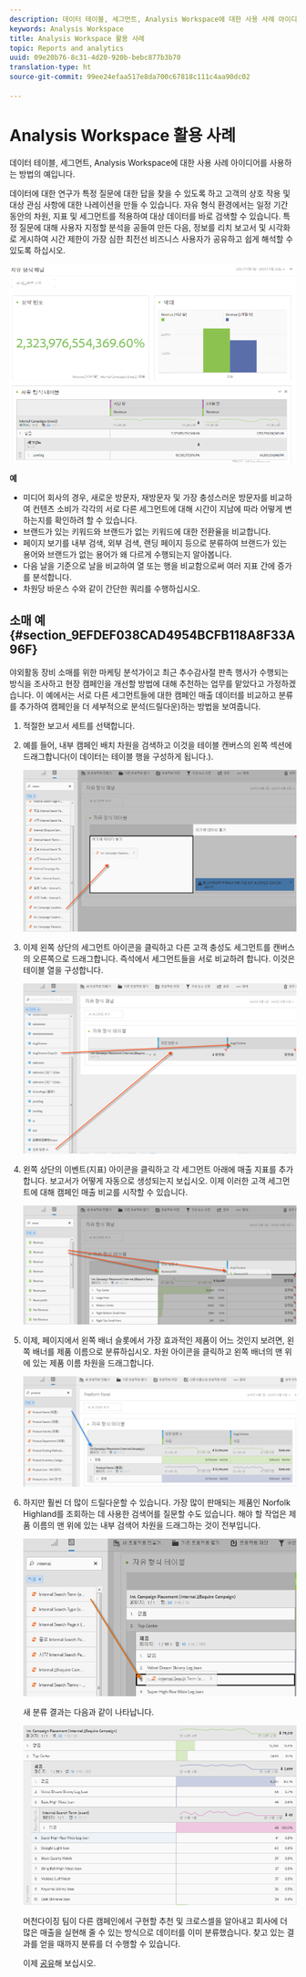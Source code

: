 ```yaml
---
description: 데이터 테이블, 세그먼트, Analysis Workspace에 대한 사용 사례 아이디어를 사용하는 방법의 예입니다.
keywords: Analysis Workspace
title: Analysis Workspace 활용 사례
topic: Reports and analytics
uuid: 09e20b76-8c31-4d20-920b-bebc877b3b70
translation-type: ht
source-git-commit: 99ee24efaa517e8da700c67818c111c4aa90dc02

---
```



# Analysis Workspace 활용 사례

데이터 테이블, 세그먼트, Analysis Workspace에 대한 사용 사례 아이디어를 사용하는 방법의 예입니다.

데이터에 대한 연구가 특정 질문에 대한 답을 찾을 수 있도록 하고 고객의 상호 작용 및 대상 관심 사항에 대한 나레이션을 만들 수 있습니다. 자유 형식 환경에서는 일정 기간 동안의 차원, 지표 및 세그먼트를 적용하여 대상 데이터를 바로 검색할 수 있습니다. 특정 질문에 대해 사용자 지정할 분석을 공들여 만든 다음, 정보를 리치 보고서 및 시각화로 게시하여 시간 제한이 가장 심한 최전선 비즈니스 사용자가 공유하고 쉽게 해석할 수 있도록 하십시오.

![](assets/two-months-summary-project.png)

**예**

* 미디어 회사의 경우, 새로운 방문자, 재방문자 및 가장 충성스러운 방문자를 비교하여 컨텐츠 소비가 각각의 서로 다른 세그먼트에 대해 시간이 지남에 따라 어떻게 변하는지를 확인하려 할 수 있습니다.
* 브랜드가 있는 키워드와 브랜드가 없는 키워드에 대한 전환율을 비교합니다.
* 페이지 보기를 내부 검색, 외부 검색, 랜딩 페이지 등으로 분류하여 브랜드가 있는 용어와 브랜드가 없는 용어가 왜 다르게 수행되는지 알아봅니다.
* 다음 날을 기준으로 날을 비교하여 열 또는 행을 비교함으로써 여러 지표 간에 증가를 분석합니다.
* 차원당 바운스 수와 같이 간단한 쿼리를 수행하십시오.

## 소매 예 {#section_9EFDEF038CAD4954BCFB118A8F33A96F}

야외활동 장비 소매를 위한 마케팅 분석가이고 최근 추수감사절 판촉 행사가 수행되는 방식을 조사하고 현장 캠페인을 개선할 방법에 대해 추천하는 업무를 맡았다고 가정하겠습니다. 이 예에서는 서로 다른 세그먼트들에 대한 캠페인 매출 데이터를 비교하고 분류를 추가하여 캠페인을 더 세부적으로 분석(드릴다운)하는 방법을 보여줍니다.

1. 적절한 보고서 세트를 선택합니다.
1. 예를 들어, 내부 캠페인 배치 차원을 검색하고 이것을 테이블 캔버스의 왼쪽 섹션에 드래그합니다(이 데이터는 테이블 행을 구성하게 됩니다.).

   ![](assets/drag_dimension.png)

1. 이제 왼쪽 상단의 세그먼트 아이콘을 클릭하고 다른 고객 충성도 세그먼트를 캔버스의 오른쪽으로 드래그합니다. 즉석에서 세그먼트들을 서로 비교하려 합니다. 이것은 테이블 열을 구성합니다.

   ![](assets/drag_segments.png)

1. 왼쪽 상단의 이벤트(지표) 아이콘을 클릭하고 각 세그먼트 아래에 매출 지표를 추가합니다. 보고서가 어떻게 자동으로 생성되는지 보십시오. 이제 이러한 고객 세그먼트에 대해 캠페인 매출 비교를 시작할 수 있습니다.

   ![](assets/drag_metrics.png)

1. 이제, 페이지에서 왼쪽 배너 슬롯에서 가장 효과적인 제품이 어느 것인지 보려면, 왼쪽 배너를 제품 이름으로 분류하십시오. 차원 아이콘을 클릭하고 왼쪽 배너의 맨 위에 있는 제품 이름 차원을 드래그합니다.

   ![](assets/breakdown_prodname.png)

1. 하지만 훨씬 더 많이 드릴다운할 수 있습니다. 가장 많이 판매되는 제품인 Norfolk Highland를 조회하는 데 사용한 검색어를 질문할 수도 있습니다. 해야 할 작업은 제품 이름의 맨 위에 있는 내부 검색어 차원을 드래그하는 것이 전부입니다.

   ![](assets/breakdown_intsearchterm.png)

   새 분류 결과는 다음과 같이 나타납니다.

   ![](assets/breakdown_result.png)

   머천다이징 팀이 다른 캠페인에서 구현할 추천 및 크로스셀을 알아내고 회사에 더 많은 매출을 실현해 줄 수 있는 방식으로 데이터를 이미 분류했습니다. 찾고 있는 결과를 얻을 때까지 분류를 더 수행할 수 있습니다.

   이제 [공유](/help/analyze/analysis-workspace/curate-share/curate.md)해 보십시오.

